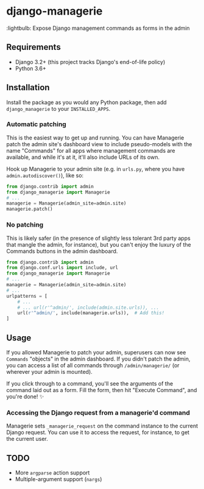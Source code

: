 django-managerie
================

:lightbulb: Expose Django management commands as forms in the admin

Requirements
------------

* Django 3.2+ (this project tracks Django's end-of-life policy)
* Python 3.6+

Installation
------------

Install the package as you would any Python package, then add `django_managerie` to your `INSTALLED_APPS`.

### Automatic patching

This is the easiest way to get up and running. You can have Managerie patch the admin site's dashboard view to include pseudo-models with the name "Commands" for all apps where management commands are available, and while it's at it, it'll also include URLs of its own.

Hook up Managerie to your admin site (e.g. in `urls.py`, where you have `admin.autodiscover()`), like so:

```python
from django.contrib import admin
from django_managerie import Managerie
# ...
managerie = Managerie(admin_site=admin.site)
managerie.patch()
```

### No patching

This is likely safer (in the presence of slightly less tolerant 3rd party apps that mangle the admin, for instance), but you can't enjoy the luxury of the Commands buttons in the admin dashboard.

```python
from django.contrib import admin
from django.conf.urls import include, url
from django_managerie import Managerie
# ...
managerie = Managerie(admin_site=admin.site)
# ...
urlpatterns = [
    # ...
    # ... url(r'^admin/', include(admin.site.urls)), ...
    url(r'^admin/', include(managerie.urls)),  # Add this!
]
```


Usage
-----

If you allowed Managerie to patch your admin, superusers can now see `Commands` "objects" in the admin dashboard.
If you didn't patch the admin, you can access a list of all commands through `/admin/managerie/` (or wherever your
admin is mounted).

If you click through to a command, you'll see the arguments of the command laid out as a form.
Fill the form, then hit "Execute Command", and you're done! :sparkles:

### Accessing the Django request from a managerie'd command

Managerie sets `_managerie_request` on the command instance to the current Django request.
You can use it to access the request, for instance, to get the current user.

TODO
----

* More `argparse` action support
* Multiple-argument support (`nargs`)
